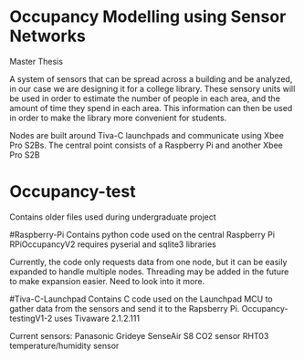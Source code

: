 # Occupancy Modelling using Sensor Networks
Master Thesis

A system of sensors that can be spread across a building and be analyzed, in our case we are designing it for a college library. These sensory units will be used in order to estimate the number of people in each area, and the amount of time they spend in each area. This information can then be used in order to make the library more convenient for students. 

Nodes are built around Tiva-C launchpads and communicate using Xbee Pro S2Bs. The central point consists of a Raspberry Pi and another Xbee Pro S2B

# Occupancy-test
Contains older files used during undergraduate project

#Raspberry-Pi
Contains python code used on the central Raspberry Pi
RPiOccupancyV2 requires pyserial and sqlite3 libraries

Currently, the code only requests data from one node, but it can be easily expanded to handle multiple nodes. Threading may be added in the future to make expansion easier. Need to look into it more.

#Tiva-C-Launchpad
Contains C code used on the Launchpad MCU to gather data from the sensors and send it to the Rapsberry Pi.
Occupancy-testingV1-2 uses Tivaware 2.1.2.111

Current sensors:
Panasonic Grideye
SenseAir S8 CO2 sensor
RHT03 temperature/humidity sensor
